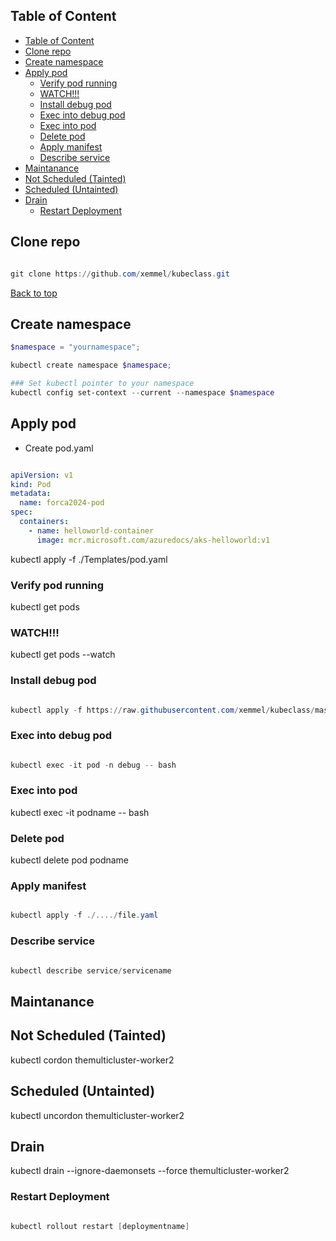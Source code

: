 
## Table of Content
- [Table of Content](#table-of-content)
- [Clone repo](#clone-repo)
- [Create namespace](#create-namespace)
- [Apply pod](#apply-pod)
  - [Verify pod running](#verify-pod-running)
  - [WATCH!!!](#watch)
  - [Install debug pod](#install-debug-pod)
  - [Exec into debug pod](#exec-into-debug-pod)
  - [Exec into pod](#exec-into-pod)
  - [Delete pod](#delete-pod)
  - [Apply manifest](#apply-manifest)
  - [Describe service](#describe-service)
- [Maintanance](#maintanance)
- [Not Scheduled (Tainted)](#not-scheduled-tainted)
- [Scheduled (Untainted)](#scheduled-untainted)
- [Drain](#drain)
  - [Restart Deployment](#restart-deployment)


## Clone repo

```powershell

git clone https://github.com/xemmel/kubeclass.git
```

[Back to top](#table-of-content)

## Create namespace


```powershell
$namespace = "yournamespace";

kubectl create namespace $namespace;

### Set kubectl pointer to your namespace
kubectl config set-context --current --namespace $namespace

```



## Apply pod


- Create pod.yaml

```yaml

apiVersion: v1
kind: Pod
metadata:
  name: forca2024-pod
spec:
  containers:
    - name: helloworld-container
      image: mcr.microsoft.com/azuredocs/aks-helloworld:v1

```

kubectl apply -f ./Templates/pod.yaml


### Verify pod running

kubectl get pods

### WATCH!!!

kubectl get pods --watch


### Install debug pod

```powershell

kubectl apply -f https://raw.githubusercontent.com/xemmel/kubeclass/master/Templates/Debug/curlpod.yaml

```

### Exec into debug pod

```powershell

kubectl exec -it pod -n debug -- bash

```

### Exec into pod

kubectl exec -it podname -- bash


### Delete pod

kubectl delete pod podname

### Apply manifest

```powershell

kubectl apply -f ./..../file.yaml

```

### Describe service

```powershell

kubectl describe service/servicename 

```

## Maintanance

## Not Scheduled (Tainted)

kubectl cordon themulticluster-worker2


## Scheduled (Untainted)
kubectl uncordon themulticluster-worker2


## Drain

kubectl drain --ignore-daemonsets --force themulticluster-worker2


### Restart Deployment

```powershell

kubectl rollout restart [deploymentname]

```